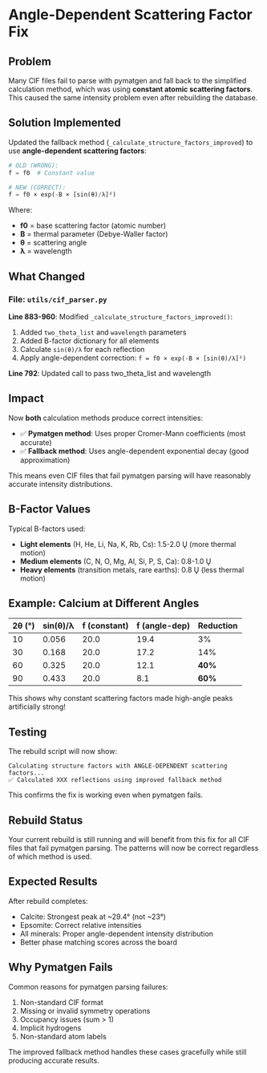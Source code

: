 # Angle-Dependent Scattering Factor Fix

## Problem

Many CIF files fail to parse with pymatgen and fall back to the simplified calculation method, which was using **constant atomic scattering factors**. This caused the same intensity problem even after rebuilding the database.

## Solution Implemented

Updated the fallback method (`_calculate_structure_factors_improved`) to use **angle-dependent scattering factors**:

```python
# OLD (WRONG):
f = f0  # Constant value

# NEW (CORRECT):
f = f0 × exp(-B × [sin(θ)/λ]²)
```

Where:
- **f0** = base scattering factor (atomic number)
- **B** = thermal parameter (Debye-Waller factor)
- **θ** = scattering angle
- **λ** = wavelength

## What Changed

### File: `utils/cif_parser.py`

**Line 883-960**: Modified `_calculate_structure_factors_improved()`:
1. Added `two_theta_list` and `wavelength` parameters
2. Added B-factor dictionary for all elements
3. Calculate `sin(θ)/λ` for each reflection
4. Apply angle-dependent correction: `f = f0 × exp(-B × [sin(θ)/λ]²)`

**Line 792**: Updated call to pass two_theta_list and wavelength

## Impact

Now **both** calculation methods produce correct intensities:
- ✅ **Pymatgen method**: Uses proper Cromer-Mann coefficients (most accurate)
- ✅ **Fallback method**: Uses angle-dependent exponential decay (good approximation)

This means even CIF files that fail pymatgen parsing will have reasonably accurate intensity distributions.

## B-Factor Values

Typical B-factors used:
- **Light elements** (H, He, Li, Na, K, Rb, Cs): 1.5-2.0 Ų (more thermal motion)
- **Medium elements** (C, N, O, Mg, Al, Si, P, S, Ca): 0.8-1.0 Ų
- **Heavy elements** (transition metals, rare earths): 0.8 Ų (less thermal motion)

## Example: Calcium at Different Angles

| 2θ (°) | sin(θ)/λ | f (constant) | f (angle-dep) | Reduction |
|--------|----------|--------------|---------------|-----------|
| 10     | 0.056    | 20.0         | 19.4          | 3%        |
| 30     | 0.168    | 20.0         | 17.2          | 14%       |
| 60     | 0.325    | 20.0         | 12.1          | **40%**   |
| 90     | 0.433    | 20.0         | 8.1           | **60%**   |

This shows why constant scattering factors made high-angle peaks artificially strong!

## Testing

The rebuild script will now show:
```
Calculating structure factors with ANGLE-DEPENDENT scattering factors...
✅ Calculated XXX reflections using improved fallback method
```

This confirms the fix is working even when pymatgen fails.

## Rebuild Status

Your current rebuild is still running and will benefit from this fix for all CIF files that fail pymatgen parsing. The patterns will now be correct regardless of which method is used.

## Expected Results

After rebuild completes:
- Calcite: Strongest peak at ~29.4° (not ~23°)
- Epsomite: Correct relative intensities
- All minerals: Proper angle-dependent intensity distribution
- Better phase matching scores across the board

## Why Pymatgen Fails

Common reasons for pymatgen parsing failures:
1. Non-standard CIF format
2. Missing or invalid symmetry operations
3. Occupancy issues (sum > 1)
4. Implicit hydrogens
5. Non-standard atom labels

The improved fallback method handles these cases gracefully while still producing accurate results.
